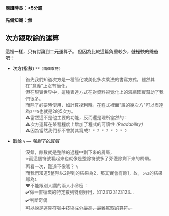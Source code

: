 #### 閱讀時長：<5分鐘
#### 先備知識：無

## 次方跟取餘的運算

這裡一樣，只有討論到二元運算子。
但因為比較這篇負重較少，~~就輕快的跳過吧！~~  

- 次方(指數) `**` `(兩個乘符)`
  > 首先我們知道次方是一種簡化或美化多次乘法的書寫方式，雖然其在"意義"上沒有簡化，  
  > 但在現實世界中，這種表達方式在對資料視覺化上的濃縮確實幫助了我們很多。  
  > 而除了必要時使用，如計算複利時。在程式裡面"誰的幾次方"可以表達為`2**5`也就是2的5次方。  
  > ⚠️當然這不是他主要的功能，反而還是理所當然的：  
  > ⚠️次方運算在某種程度上增加了程式的可讀性 _(Readability)_  
  > ⚠️因為當然我們都不會將其寫成`2 * 2 * 2 * 2 * 2`

- 取餘 `%` — _除剩下的屑屑_
  > 沒錯，餘數就是整除的過程中剩下來的屑屑，  
  > ⭐而這個符號看起來也就像是整除符號多了旁邊除剩下來的屑屑。  
  > 再看一次，難道不像嗎？ `%`  
  > 而我們知道5整除以2得到的結果為2，那其實會有餘1，故，`5%2`的結果即為`1`  
  > :hearts:不能跟別人講的兩人小:secret:密：  
  > ✔️做一直循環的特定數列特別好用，如123123123123...  
  > ✔️判斷奇偶  
  > ~~可以說是運算符號中技術成分最高、最難駕馭的算符。~~
